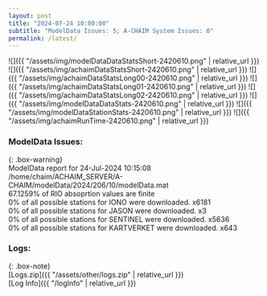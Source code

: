```yaml
---
layout: post
title: "2024-07-24 10:00:00"
subtitle: "ModelData Issues: 5; A-CHAIM System Issues: 0"
permalink: /latest/
---
```


![]({{ "/assets/img/modelDataDataStatsShort-2420610.png" | relative_url }})
![]({{ "/assets/img/achaimDataStatsShort-2420610.png" | relative_url }})
![]({{ "/assets/img/achaimDataStatsLong00-2420610.png" | relative_url }})
![]({{ "/assets/img/achaimDataStatsLong01-2420610.png" | relative_url }})
![]({{ "/assets/img/achaimDataStatsLong02-2420610.png" | relative_url }})
![]({{ "/assets/img/modelDataDataStats-2420610.png" | relative_url }})
![]({{ "/assets/img/modelDataStationStats-2420610.png" | relative_url }})
![]({{ "/assets/img/achaimRunTime-2420610.png" | relative_url }})


### ModelData Issues:  
  
{: .box-warning}  
 ModelData report for 24-Jul-2024 10:15:08   
 /home/chaim/ACHAIM_SERVER/A-CHAIM/modelData/2024/206/10/modelData.mat   
 67.1259% of RIO absoprtion values are finite   
 0% of all possible stations for IONO were downloaded. x6181   
 0% of all possible stations for JASON were downloaded. x3   
 0% of all possible stations for SENTINEL were downloaded. x5636   
 0% of all possible stations for KARTVERKET were downloaded. x643   
  


### Logs:  
  
{: .box-note}  
[Logs.zip]({{ "/assets/other/logs.zip" | relative_url }})  
[Log Info]({{ "/logInfo" | relative_url }})  
